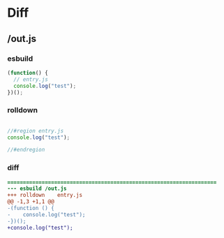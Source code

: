 # Diff
## /out.js
### esbuild
```js
(function() {
  // entry.js
  console.log("test");
})();
```
### rolldown
```js

//#region entry.js
console.log("test");

//#endregion

```
### diff
```diff
===================================================================
--- esbuild	/out.js
+++ rolldown	entry.js
@@ -1,3 +1,1 @@
-(function () {
-    console.log("test");
-})();
+console.log("test");

```